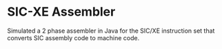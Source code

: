 # SIC-XE Assembler

Simulated a 2 phase assembler in Java for the SIC/XE instruction set
that converts SIC assembly code to machine code.
